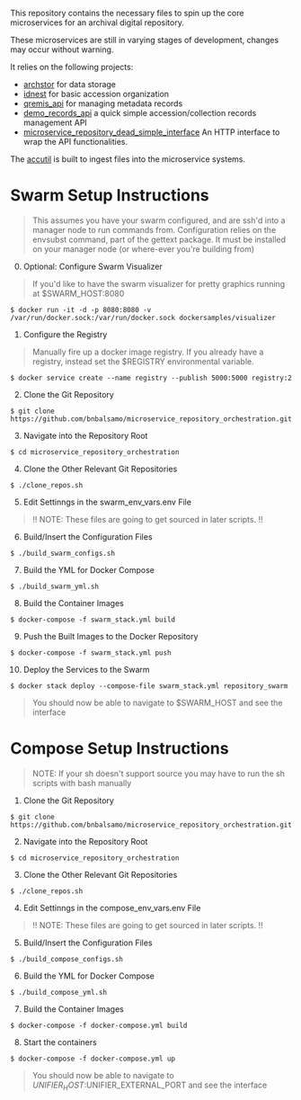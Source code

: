 This repository contains the necessary files to spin up the core microservices for an archival digital repository.

These microservices are still in varying stages of development, changes may occur without warning.

It relies on the following projects:

- [archstor](https://github.com/bnbalsamo/archstor) for data storage
- [idnest](https://github.com/uchicago-library/idnest) for basic accession organization
- [qremis_api](https://github.com/bnbalsamo/qremis_api) for managing metadata records
- [demo_records_api](https://github.com/bnbalsamo/demo_records_api) a quick simple accession/collection records management API
- [microservice_repository_dead_simple_interface](https://github.com/bnbalsamo/microservice_repository_dead_simple_interface) An HTTP interface to wrap the API functionalities.

The [accutil](https://github.com/bnbalsamo/qremis_accutil) is built to ingest files into the microservice systems.

# Swarm Setup Instructions
> This assumes you have your swarm configured,
> and are ssh'd into a manager node to run
> commands from. Configuration relies on the
> envsubst command, part of the gettext package.
> It must be installed on your manager node
> (or where-ever you're building from)

0. Optional: Configure Swarm Visualizer
> If you'd like to have the swarm visualizer
> for pretty graphics running at $SWARM_HOST:8080
```
$ docker run -it -d -p 8080:8080 -v /var/run/docker.sock:/var/run/docker.sock dockersamples/visualizer
```

1. Configure the Registry
> Manually fire up a docker image registry. If you already have a registry,
> instead set the $REGISTRY environmental variable.
```
$ docker service create --name registry --publish 5000:5000 registry:2
```

2. Clone the Git Repository
```
$ git clone https://github.com/bnbalsamo/microservice_repository_orchestration.git
```

3. Navigate into the Repository Root
```
$ cd microservice_repository_orchestration
```

4. Clone the Other Relevant Git Repositories
```
$ ./clone_repos.sh
```

5. Edit Settinngs in the swarm_env_vars.env File
> !! NOTE: These files are going to get sourced in later scripts. !!

6. Build/Insert the Configuration Files
```
$ ./build_swarm_configs.sh
```

7. Build the YML for Docker Compose
```
$ ./build_swarm_yml.sh
```

8. Build the Container Images
```
$ docker-compose -f swarm_stack.yml build
```

9. Push the Built Images to the Docker Repository
```
$ docker-compose -f swarm_stack.yml push
```

10. Deploy the Services to the Swarm
```
$ docker stack deploy --compose-file swarm_stack.yml repository_swarm
```
> You should now be able to navigate to $SWARM_HOST and see the interface

# Compose Setup Instructions
> NOTE: If your sh doesn't support source you may have to run
> the sh scripts with bash manually

1. Clone the Git Repository
```
$ git clone https://github.com/bnbalsamo/microservice_repository_orchestration.git
```

2. Navigate into the Repository Root
```
$ cd microservice_repository_orchestration
```

3. Clone the Other Relevant Git Repositories
```
$ ./clone_repos.sh
```

4. Edit Settinngs in the compose_env_vars.env File
> !! NOTE: These files are going to get sourced in later scripts. !!

5. Build/Insert the Configuration Files
```
$ ./build_compose_configs.sh
```

6. Build the YML for Docker Compose
```
$ ./build_compose_yml.sh
```

7. Build the Container Images
```
$ docker-compose -f docker-compose.yml build
```

8. Start the containers
```
$ docker-compose -f docker-compose.yml up
```
> You should now be able to navigate to $UNIFIER_HOST:$UNIFIER_EXTERNAL_PORT
> and see the interface 

